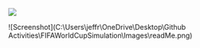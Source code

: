 <img src="C:\Users\jeffr\OneDrive\Desktop\Github Activities\FIFAWorldCupSimulation\Images\readMe.png" />

![Screenshot](C:\Users\jeffr\OneDrive\Desktop\Github Activities\FIFAWorldCupSimulation\Images\readMe.png)
